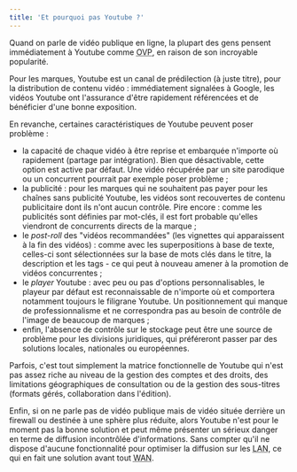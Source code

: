 ```yaml
---
title: 'Et pourquoi pas Youtube ?'
---
```


Quand on parle de vidéo publique en ligne, la plupart des gens pensent
immédiatement à Youtube comme
<abbr lang="en" title="Online Video Platform">OVP</abbr>, en raison de son
incroyable popularité.

<!-- more -->

Pour les marques, Youtube est un canal de prédilection (à juste titre), pour la
distribution de contenu vidéo : immédiatement signalées à Google, les vidéos
Youtube ont l'assurance d'être rapidement référencées et de bénéficier d'une
bonne exposition.

En revanche, certaines caractéristiques de Youtube peuvent poser problème :

-   la capacité de chaque vidéo à être reprise et embarquée n'importe où
    rapidement (partage par intégration). Bien que désactivable, cette option
    est active par défaut. Une vidéo récupérée par un site parodique ou un
    concurrent pourrait par exemple poser problème ;
-   la publicité : pour les marques qui ne souhaitent pas payer pour les chaînes
    sans publicité Youtube, les vidéos sont recouvertes de contenu publicitaire
    dont ils n'ont aucun contrôle. Pire encore : comme les publicités sont
    définies par mot-clés, il est fort probable qu'elles viendront de
    concurrents directs de la marque ;
-   le <i lang="en">post-roll</i> des "vidéos recommandées" (les vignettes qui
    apparaissent à la fin des vidéos) : comme avec les superpositions à base de
    texte, celles-ci sont sélectionnées sur la base de mots clés dans le titre,
    la description et les tags - ce qui peut à nouveau amener à la promotion de
    vidéos concurrentes ;
-   le <i lang="en">player</i> Youtube : avec peu ou pas d'options
    personnalisables, le playeur par défaut est reconnaissable de n'importe où
    et comportera notamment toujours le filigrane Youtube. Un positionnement qui
    manque de professionnalisme et ne correspondra pas au besoin de contrôle de
    l'image de beaucoup de marques ;
-   enfin, l'absence de contrôle sur le stockage peut être une source de
    problème pour les divisions juridiques, qui préféreront passer par des
    solutions locales, nationales ou européennes.

Parfois, c'est tout simplement la matrice fonctionnelle de Youtube qui n'est pas
assez riche au niveau de la gestion des comptes et des droits, des limitations
géographiques de consultation ou de la gestion des sous-titres (formats gérés,
collaboration dans l'édition).

Enfin, si on ne parle pas de vidéo publique mais de vidéo située derrière un
firewall ou destinée à une sphère plus réduite, alors Youtube n'est pour le
moment pas la bonne solution et peut même présenter un sérieux danger en terme
de diffusion incontrôlée d'informations. Sans compter qu'il ne dispose d'aucune
fonctionnalité pour optimiser la diffusion sur les
<abbr lang="en" title="Local Area Network">LAN</abbr>, ce qui en fait une
solution avant tout <abbr lang="en" title="Wide Area Network">WAN</abbr>.
